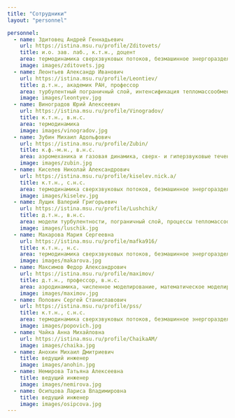 ```yaml
---
title: "Сотрудники"
layout: "personnel"

personnel:
  - name: Здитовец Андрей Геннадьевич
    url: https://istina.msu.ru/profile/Zditovets/
    title: и.о. зав. лаб., к.т.н., доцент
    area: термодинамика сверхзвуковых потоков, безмашинное энергоразделение
    image: images/zditovets.jpg
  - name: Леонтьев Александр Иванович
    url: https://istina.msu.ru/profile/Leontiev/
    title: д.т.н., академик РАН, профессор
    area: турбулентный пограничный слой, интенсификация тепломассообмена, ламинаризация турбулентного потока, эффективность газовых завес, процессы вдува газа в пограничный слой, термодинамические циклы
    image: images/leontyev.jpg
  - name: Виноградов Юрий Алексеевич
    url: https://istina.msu.ru/profile/Vinogradov/
    title: к.т.н., в.н.с.
    area: термодинамика
    image: images/vinogradov.jpg
  - name: Зубин Михаил Адольфович
    url: https://istina.msu.ru/profile/Zubin/
    title: к.ф.-м.н., в.н.с.
    area: аэромеханика и газовая динамика, сверх- и гиперзвуковые течения, взаимодействие ударных волн с пограничным слоем
    image: images/zubin.jpg
  - name: Киселев Николай Александрович
    url: https://istina.msu.ru/profile/kiselev.nick.a/
    title: к.т.н., с.н.с.
    area: термодинамика сверхзвуковых потоков, безмашинное энергоразделение
    image: images/kiselev.jpg
  - name: Лущик Валерий Григорьевич
    url: https://istina.msu.ru/profile/Lushchik/
    title: д.т.н., в.н.с.
    area: модели турбулентности, пограничный слой, процессы тепломассообмена, завесное охлаждение, отсос, вдув газа в пограничный слой
    image: images/luschik.jpg
  - name: Макарова Мария Сергеевна
    url: https://istina.msu.ru/profile/mafka916/
    title: к.т.н., н.с.
    area: термодинамика сверхзвуковых потоков, безмашинное энергоразделение
    image: images/makarova.jpg
  - name: Максимов Федор Александрович
    url: https://istina.msu.ru/profile/maximov/
    title: д.т.н., профессор, в.н.с.
    area: аэродинамика, численное моделирование, математическое моделирование природных явлений
    image: images/maximov.jpg
  - name: Попович Сергей Станиславович
    url: https://istina.msu.ru/profile/pss/
    title: к.т.н., с.н.с.
    area: термодинамика сверхзвуковых потоков, безмашинное энергоразделение
    image: images/popovich.jpg
  - name: Чайка Анна Михайловна
    url: https://istina.msu.ru/profile/ChaikaAM/
    image: images/chaika.jpg
  - name: Анохин Михаил Дмитриевич
    title: ведущий инженер
    image: images/anohin.jpg
  - name: Немирова Татьяна Алексеевна
    title: ведущий инженер
    image: images/nemirova.jpg
  - name: Осипцова Лариса Владимировна
    title: ведущий инженер
    image: images/osipcova.jpg
---
```

